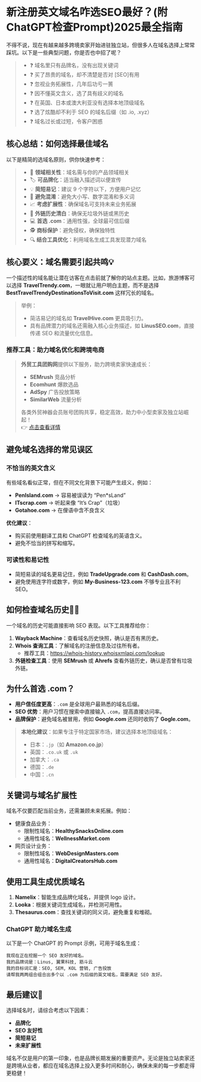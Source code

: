 # 新注册英文域名咋选SEO最好？(附ChatGPT检查Prompt)2025最全指南

不得不说，现在有越来越多跨境卖家开始进驻独立站，但很多人在域名选择上常常踩坑。以下是一些典型问题，你是否也中招了呢？

> - ❓ 域名里只有品牌名，没有出现关键词  
> - ❓ 买了昂贵的域名，却不清楚是否对 [SEO]有用  
> - ❓ 忽视业务拓展性，几年后功亏一篑  
> - ❓ 因不懂英文含义，选了具有歧义的域名  
> - ❓ 在英国、日本或澳大利亚没有选择本地顶级域名  
> - ❓ 选了炫酷却不利于 SEO 的域名后缀（如 .io, .xyz）  
> - ❓ 域名过长或过短，令客户困惑  

## 核心总结：如何选择最佳域名

以下是精简的选域名原则，供你快速参考：

> - 🐶 **领域相关性**：域名需与你的产品领域相关  
> - 🏷️ **可品牌化**：适当融入描述词以便宣传  
> - 💡 **简短易记**：建议 9 个字符以下，方便用户记忆  
> - 🤔 **避免混淆**：避免大小写、数字混淆和多义词  
> - 📈 **考虑扩展性**：确保域名可支持未来业务拓展  
> - 🔗 **外链历史清白**：确保无垃圾外链或黑历史  
> - 💻 **首选 .com**：通用性强，全球最可信后缀  
> - 🕵️ **商标保护**：避免侵权，确保独特性  
> - 🔍 **结合工具优化**：利用域名生成工具发现潜力域名  

## 核心要义：域名需要引起共鸣💡

一个描述性的域名能让潜在访客在点击前就了解你的站点主题。比如，旅游博客可以选择 **TravelTrendy.com**，一眼就让用户明白主题，而不是选择 **BestTravelTrendyDestinationsToVisit.com** 这样冗长的域名。

> 举例：  
> - 简洁易记的域名如 **TravelHive.com** 更具吸引力。  
> - 具有品牌潜力的域名还需融入核心业务描述，如 **LinusSEO.com**，直接传递 SEO 和流量优化信息。  

### 推荐工具：助力域名优化和跨境电商

> **外贸工具团购网**提供以下服务，助力跨境卖家快速成长：  
> - **SEMrush** 竞品分析  
> - **Ecomhunt** 爆款选品  
> - **AdSpy** 广告投放策略  
> - **SimilarWeb** 流量分析  
>  
> 各类外贸神器会员账号团购共享，稳定高效，助力中小型卖家及独立站崛起！  
> 👉 [点击查看详情](https://bit.ly/waimao518)

## 避免域名选择的常见误区

### 不恰当的英文含义
有些域名看似正常，但在不同文化背景下可能产生歧义，例如：  
- **PenIsland.com** → 容易被误读为 “Pen*sLand”  
- **ITscrap.com** → 听起来像 “It’s Crap”（垃圾）  
- **Gotahoe.com** → 在俚语中含不良含义  

**优化建议**：  
- 购买前使用翻译工具和 ChatGPT 检查域名的英语含义。  
- 避免不恰当的拼写和缩写。  

### 可读性和易记性
- 简短易读的域名更易记住，例如 **TradeUpgrade.com** 和 **CashDash.com**。  
- 避免使用连字符或数字，例如 **My-Business-123.com** 不够专业且不利 SEO。  

## 如何检查域名历史🕵️‍♀️

一个域名的历史可能直接影响 SEO 表现。以下工具推荐给你：  
1. **Wayback Machine**：查看域名历史快照，确认是否有黑历史。  
2. **Whois 查询工具**：了解域名的注册信息及过往所有者。  
   - 推荐工具：https://whois-history.whoisxmlapi.com/lookup  
3. **外链检查工具**：使用 **SEMrush** 或 **Ahrefs** 查看外链历史，确认是否曾有垃圾外链。

## 为什么首选 .com？

- **用户信任度更高**：`.com` 是全球用户最熟悉的域名后缀。  
- **SEO 优势**：用户习惯在搜索中直接输入 `.com`，提高直接访问率。  
- **品牌保护**：避免域名被冒用，例如 **Google.com** 还同时收购了 **Gogle.com**。  

> **本地化建议**：如果专注于特定国家市场，建议选择本地顶级域名：  
> - 日本：`.jp`（如 **Amazon.co.jp**）  
> - 英国：`.co.uk` 或 `.uk`  
> - 加拿大：`.ca`  
> - 德国：`.de`  
> - 中国：`.cn`  

## 关键词与域名扩展性

域名不仅要匹配当前业务，还需兼顾未来拓展。例如：  
- 健康食品业务：  
  - 限制性域名：**HealthySnacksOnline.com**  
  - 通用性域名：**WellnessMarket.com**  
- 网页设计业务：  
  - 限制性域名：**WebDesignMasters.com**  
  - 通用性域名：**DigitalCreatorsHub.com**  

## 使用工具生成优质域名

1. **Namelix**：智能生成品牌化域名，并提供 logo 设计。  
2. **Looka**：根据关键词生成域名，并检测可用性。  
3. **Thesaurus.com**：查找关键词的同义词，避免重复和堆砌。

### ChatGPT 助力域名生成
以下是一个 ChatGPT 的 Prompt 示例，可用于域名生成：  

```text
我现在正在挖掘一个 SEO 友好的域名。
我的品牌词是：Linus, 翼果科技, 筋斗云
我的目标词汇是：SEO, SEM, KOL 营销, 广告投放
请帮我两两组合组合出多个以 .com 为后缀的英文域名，需要满足 SEO 友好。
```

## 最后建议🎉

选择域名时，请综合考虑以下因素：  
- **品牌化**  
- **SEO 友好性**  
- **简短易记**  
- **未来扩展性**  

域名不仅是用户的第一印象，也是品牌长期发展的重要资产。无论是独立站卖家还是跨境从业者，都应在域名选择上投入更多时间和耐心，确保未来的每一步都走得更稳健！

